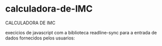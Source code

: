 # calculadora-de-IMC
CALCULADORA DE IMC


execicios de javascript com a biblioteca readline-sync
para a entrada de dados fornecidos pelos usuarios:

